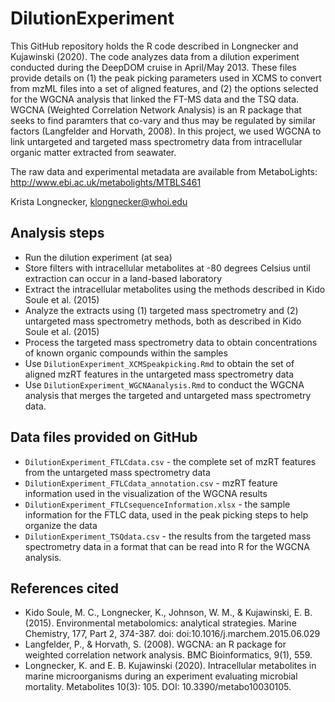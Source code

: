 # DilutionExperiment
This GitHub repository holds the R code described in Longnecker and Kujawinski (2020). The code analyzes data from a dilution experiment conducted during the DeepDOM cruise in April/May 2013. These files provide details on (1) the peak picking parameters used in XCMS to convert from mzML files into a set of aligned features, and (2) the options selected for the WGCNA analysis that linked the FT-MS data and the TSQ data. WGCNA (Weighted Correlation Network Analysis) is an R package that seeks to find paramters that co-vary and thus may be regulated by similar factors (Langfelder and Horvath, 2008). In this project, we used WGCNA to link untargeted and targeted mass spectrometry data from intracellular organic matter extracted from seawater.

The raw data and experimental metadata are available from MetaboLights: http://www.ebi.ac.uk/metabolights/MTBLS461

Krista Longnecker, klongnecker@whoi.edu

## Analysis steps
* Run the dilution experiment (at sea)
* Store filters with intracellular metabolites at -80 degrees Celsius until extraction can occur in a land-based laboratory
* Extract the intracellular metabolites using the methods described in Kido Soule et al. (2015)
* Analyze the extracts using (1) targeted mass spectrometry and (2) untargeted mass spectrometry methods, both as described in Kido Soule et al. (2015)
* Process the targeted mass spectrometry data to obtain concentrations of known organic compounds within the samples
* Use `DilutionExperiment_XCMSpeakpicking.Rmd` to obtain the set of aligned mzRT features in the untargeted mass spectrometry data
* Use `DilutionExperiment_WGCNAanalysis.Rmd` to conduct the WGCNA analysis that merges the targeted and untargeted mass spectrometry data. 

## Data files provided on GitHub
* `DilutionExperiment_FTLCdata.csv` - the complete set of mzRT features from the untargeted mass spectrometry data
* `DilutionExperiment_FTLCdata_annotation.csv` - mzRT feature information used in the visualization of the WGCNA results
* `DilutionExperiment_FTLCsequenceInformation.xlsx` - the sample information for the FTLC data, used in the peak picking steps to help organize the data
* `DilutionExperiment_TSQdata.csv` - the results from the targeted mass spectrometry data in a format that can be read into R for the WGCNA analysis.

## References cited
* Kido Soule, M. C., Longnecker, K., Johnson, W. M., & Kujawinski, E. B. (2015). Environmental metabolomics: analytical strategies. Marine Chemistry, 177, Part 2, 374-387. doi: doi:10.1016/j.marchem.2015.06.029
* Langfelder, P., & Horvath, S. (2008). WGCNA: an R package for weighted correlation network analysis. BMC Bioinformatics, 9(1), 559. 
* Longnecker, K. and E. B. Kujawinski (2020). Intracellular metabolites in marine microorganisms during an experiment evaluating microbial mortality. Metabolites 10(3): 105. DOI: 10.3390/metabo10030105.
